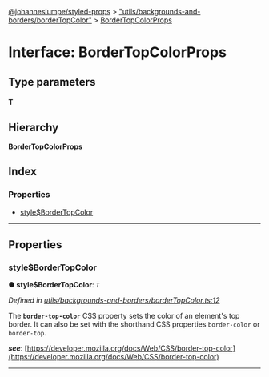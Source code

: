 [@johanneslumpe/styled-props](../README.md) > ["utils/backgrounds-and-borders/borderTopColor"](../modules/_utils_backgrounds_and_borders_bordertopcolor_.md) > [BorderTopColorProps](../interfaces/_utils_backgrounds_and_borders_bordertopcolor_.bordertopcolorprops.md)

# Interface: BorderTopColorProps

## Type parameters
#### T 
## Hierarchy

**BorderTopColorProps**

## Index

### Properties

* [style$BorderTopColor](_utils_backgrounds_and_borders_bordertopcolor_.bordertopcolorprops.md#style_bordertopcolor)

---

## Properties

<a id="style_bordertopcolor"></a>

###  style$BorderTopColor

**● style$BorderTopColor**: *`T`*

*Defined in [utils/backgrounds-and-borders/borderTopColor.ts:12](https://github.com/johanneslumpe/styled-props/blob/8e709f1/src/utils/backgrounds-and-borders/borderTopColor.ts#L12)*

The **`border-top-color`** CSS property sets the color of an element's top border. It can also be set with the shorthand CSS properties `border-color` or `border-top`.

*__see__*: [https://developer.mozilla.org/docs/Web/CSS/border-top-color](https://developer.mozilla.org/docs/Web/CSS/border-top-color)

___


